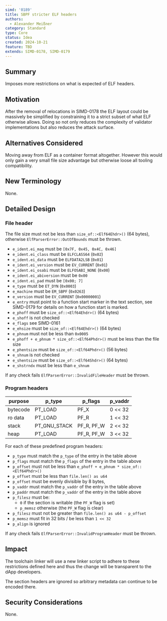 ```yaml
---
simd: '0189'
title: SBPF stricter ELF headers
authors:
  - Alexander Meißner
category: Standard
type: Core
status: Idea
created: 2024-10-21
feature: TBD
extends: SIMD-0178, SIMD-0179
---
```


## Summary

Imposes more restrictions on what is expected of ELF headers.

## Motivation

After the removal of relocations in SIMD-0178 the ELF layout could be massively
be simplified by constraining it to a strict subset of what ELF otherwise
allows. Doing so not only reduces the complexity of validator implementations
but also reduces the attack surface.

## Alternatives Considered

Moving away from ELF as a container format altogether. However this would only
gain a very small file size advantage but otherwise loose all tooling
compatibility.

## New Terminology

None.

## Detailed Design

### File header

The file size must not be less than `size_of::<Elf64Ehdr>()` (64 bytes),
otherwise `ElfParserError::OutOfBounds` must be thrown.

- `e_ident.ei_mag` must be `[0x7F, 0x45, 0x4C, 0x46]`
- `e_ident.ei_class` must be `ELFCLASS64` (`0x02`)
- `e_ident.ei_data` must be `ELFDATA2LSB` (`0x01`)
- `e_ident.ei_version` must be `EV_CURRENT` (`0x01`)
- `e_ident.ei_osabi` must be `ELFOSABI_NONE` (`0x00`)
- `e_ident.ei_abiversion` must be `0x00`
- `e_ident.ei_pad` must be `[0x00; 7]`
- `e_type` must be `ET_DYN` (`0x0003`)
- `e_machine` must be `EM_SBPF` (`0x0263`)
- `e_version` must be `EV_CURRENT` (`0x00000001`)
- `e_entry` must point to a function start marker in the text section,
see SIMD-0179 for details on how a function start is marked.
- `e_phoff` must be `size_of::<Elf64Ehdr>()` (64 bytes)
- `e_shoff` is not checked
- `e_flags` see SIMD-0161
- `e_ehsize` must be `size_of::<Elf64Ehdr>()` (64 bytes)
- `e_phnum` must not be less than `0x0005`
- `e_phoff + e_phnum * size_of::<Elf64Phdr>()` must be less than the file size
- `e_phentsize` must be `size_of::<Elf64Phdr>()` (56 bytes)
- `e_shnum` is not checked
- `e_shentsize` must be `size_of::<Elf64Shdr>()` (64 bytes)
- `e_shstrndx` must be less than `e_shnum`

If any check fails `ElfParserError::InvalidFileHeader` must be thrown.

### Program headers

|  purpose  |    p_type    |   p_flags  | p_vaddr |
| --------- | ------------ | ---------- | ------- |
| bytecode  | PT_LOAD      | PF_X       | 0 << 32 |
| ro data   | PT_LOAD      | PF_R       | 1 << 32 |
| stack     | PT_GNU_STACK | PF_R, PF_W | 2 << 32 |
| heap      | PT_LOAD      | PF_R, PF_W | 3 << 32 |

For each of these predefined program headers:

- `p_type` must match the `p_type` of the entry in the table above
- `p_flags` must match the `p_flags` of the entry in the table above
- `p_offset` must not be less than `e_phoff + e_phnum * size_of::<Elf64Phdr>()`
- `p_offset` must be less than `file.len() as u64`
- `p_offset` must be  evenly divisible by 8 bytes,
- `p_vaddr` must match the `p_vaddr` of the entry in the table above
- `p_paddr` must match the `p_vaddr` of the entry in the table above
- `p_filesz` must be:
  - `0` if the section is writable (the `PF_W` flag is set)
  - `p_memsz` otherwise (the `PF_W` flag is clear)
- `p_filesz` must not be greater than `file.len() as u64 - p_offset`
- `p_memsz` must fit in 32 bits / be less than `1 << 32`
- `p_align` is ignored

If any check fails `ElfParserError::InvalidProgramHeader` must be thrown.

## Impact

The toolchain linker will use a new linker script to adhere to these
restrictions defined here and thus the change will be transparent to the dApp
developers.

The section headers are ignored so arbitrary metadata can continue to be
encoded there.

## Security Considerations

None.
